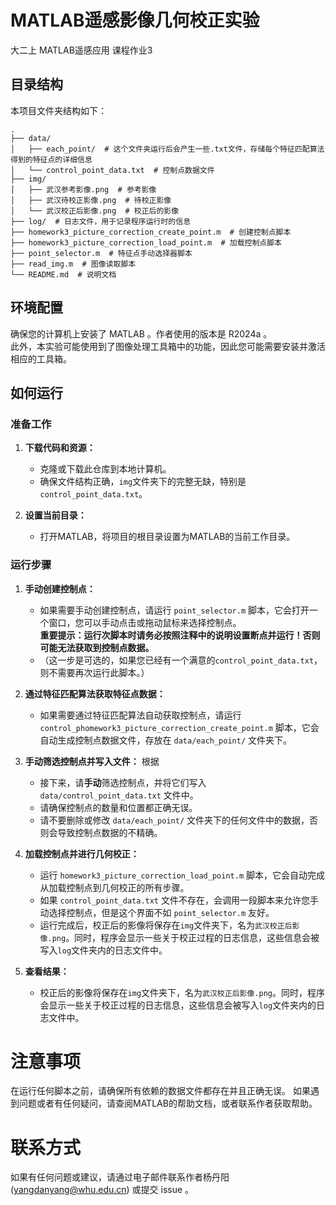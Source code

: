 # MATLAB遥感影像几何校正实验
大二上 MATLAB遥感应用 课程作业3    

## 目录结构
本项目文件夹结构如下：    
```
.    
├── data/    
│   ├── each_point/  # 这个文件夹运行后会产生一些.txt文件，存储每个特征匹配算法得到的特征点的详细信息    
│   └── control_point_data.txt  # 控制点数据文件    
├── img/    
│   ├── 武汉参考影像.png  # 参考影像    
│   ├── 武汉待校正影像.png  # 待校正影像    
│   └── 武汉校正后影像.png  # 校正后的影像    
├── log/  # 日志文件，用于记录程序运行时的信息    
├── homework3_picture_correction_create_point.m  # 创建控制点脚本    
├── homework3_picture_correction_load_point.m  # 加载控制点脚本    
├── point_selector.m  # 特征点手动选择器脚本  
├── read_img.m  # 图像读取脚本    
└── README.md  # 说明文档
```

## 环境配置

确保您的计算机上安装了 MATLAB 。作者使用的版本是 R2024a 。    
此外，本实验可能使用到了图像处理工具箱中的功能，因此您可能需要安装并激活相应的工具箱。

## 如何运行

### 准备工作

1. **下载代码和资源：**
   - 克隆或下载此仓库到本地计算机。
   - 确保文件结构正确，`img`文件夹下的完整无缺，特别是`control_point_data.txt`。

2. **设置当前目录：**
   - 打开MATLAB，将项目的根目录设置为MATLAB的当前工作目录。

### 运行步骤

1. **手动创建控制点：**

    - 如果需要手动创建控制点，请运行 `point_selector.m` 脚本，它会打开一个窗口，您可以手动点击或拖动鼠标来选择控制点。      
      **重要提示：运行次脚本时请务必按照注释中的说明设置断点并运行！否则可能无法获取到控制点数据。**
   - （这一步是可选的，如果您已经有一个满意的`control_point_data.txt`，则不需要再次运行此脚本。） 

2. **通过特征匹配算法获取特征点数据：**
   - 如果需要通过特征匹配算法自动获取控制点，请运行 `control_phomework3_picture_correction_create_point.m` 脚本，它会自动生成控制点数据文件，存放在 `data/each_point/` 文件夹下。 


3. **手动筛选控制点并写入文件：**
根据
   - 接下来，请**手动**筛选控制点，并将它们写入 `data/control_point_data.txt` 文件中。
   - 请确保控制点的数量和位置都正确无误。
   - 请不要删除或修改 `data/each_point/` 文件夹下的任何文件中的数据，否则会导致控制点数据的不精确。

4. **加载控制点并进行几何校正：**
   - 运行 `homework3_picture_correction_load_point.m` 脚本，它会自动完成从加载控制点到几何校正的所有步骤。
   - 如果 `control_point_data.txt` 文件不存在，会调用一段脚本来允许您手动选择控制点，但是这个界面不如  `point_selector.m` 友好。
   - 运行完成后，校正后的影像将保存在`img`文件夹下，名为`武汉校正后影像.png`。同时，程序会显示一些关于校正过程的日志信息，这些信息会被写入`log`文件夹内的日志文件中。

5. **查看结果：**
   - 校正后的影像将保存在`img`文件夹下，名为`武汉校正后影像.png`。同时，程序会显示一些关于校正过程的日志信息，这些信息会被写入`log`文件夹内的日志文件中。

# 注意事项
在运行任何脚本之前，请确保所有依赖的数据文件都存在并且正确无误。
如果遇到问题或者有任何疑问，请查阅MATLAB的帮助文档，或者联系作者获取帮助。

# 联系方式
如果有任何问题或建议，请通过电子邮件联系作者杨丹阳 (yangdanyang@whu.edu.cn) 或提交 issue 。
